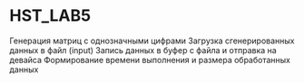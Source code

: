 # HST_LAB5
Генeрация матриц с однозначными цифрами
Загрузка сгенерированных данных в файл (input)
Запись данных в буфер с файла и отправка на девайса
Формирование времени выполнения и размера обработанных данных 
